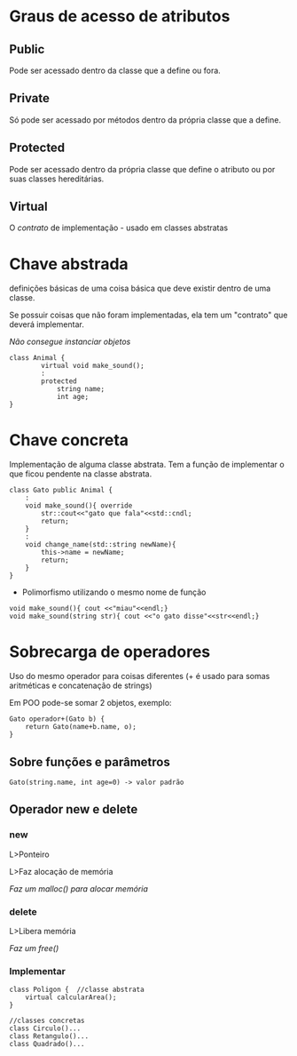 # Graus de acesso de atributos 

## Public
Pode ser acessado dentro da classe que a define ou fora.
## Private
Só pode ser acessado por métodos dentro da  própria classe que a define.
## Protected
Pode ser acessado dentro da própria classe que define o atributo ou por suas classes hereditárias.
## Virtual
O _contrato_ de implementação - usado em classes abstratas

# Chave abstrada
definições básicas de uma coisa básica que deve existir dentro de uma classe.

Se possuir coisas que não foram implementadas, ela tem um "contrato" que deverá implementar.

*Não consegue instanciar objetos*

~~~
class Animal {
        virtual void make_sound();
        :
        protected
            string name;
            int age;
}
~~~

# Chave concreta
Implementação de alguma classe abstrata. Tem a função de implementar o que ficou pendente na classe abstrata.

~~~
class Gato public Animal {
    :
    void make_sound(){ override
        str::cout<<"gato que fala"<<std::cndl;
        return;
    }
    :
    void change_name(std::string newName){
        this->name = newName;
        return;
    }
}
~~~

* Polimorfismo utilizando o mesmo nome de função
~~~
void make_sound(){ cout <<"miau"<<endl;}
void make_sound(string str){ cout <<"o gato disse"<<str<<endl;}
~~~

# Sobrecarga de operadores

Uso do mesmo operador para coisas diferentes (+ é usado para somas aritméticas e concatenação de strings) 

Em POO pode-se somar 2 objetos, exemplo:

~~~
Gato operador+(Gato b) {
    return Gato(name+b.name, o);
}
~~~

## Sobre funções e parâmetros
~~~ 
Gato(string.name, int age=0) -> valor padrão
~~~

## Operador new e delete

### new
L>Ponteiro

L>Faz alocação de memória

*Faz um malloc() para alocar memória*

### delete
L>Libera memória

*Faz um free()*

### Implementar

~~~
class Poligon {  //classe abstrata
    virtual calcularArea();
}

//classes concretas
class Circulo()...
class Retangulo()...
class Quadrado()...
~~~